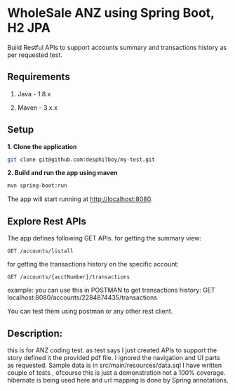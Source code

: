 # WholeSale ANZ using Spring Boot, H2 JPA

Build Restful APIs to support accounts summary and transactions history as per requested test.

## Requirements

1. Java - 1.8.x

2. Maven - 3.x.x

## Setup

**1. Clone the application**

```bash
git clone git@github.com:desphilboy/my-test.git
```

**2. Build and run the app using maven**

```bash
mvn spring-boot:run
```

The app will start running at <http://localhost:8080>.

## Explore Rest APIs

The app defines following GET APIs.
for getting the summary view: 

    GET /accounts/listall

for getting the transactions history on the specific account:
    
    GET /accounts/{acctNumber}/transactions
    

example: you can use this in POSTMAN to get transactions history:
	GET localhost:8080/accounts/2284874435/transactions

You can test them using postman or any other rest client.

## Description:

this is for ANZ coding test. as test says I just created APIs to support the story defined it the provided pdf file.
I ignored the navigation and UI parts as requested.
Sample data is in  src/main/resources/data.sql
I have written couple of tests , ofcourse this is just a demonstration not a 100% coverage.
hibernate is being used here and url mapping is done by Spring annotations.




